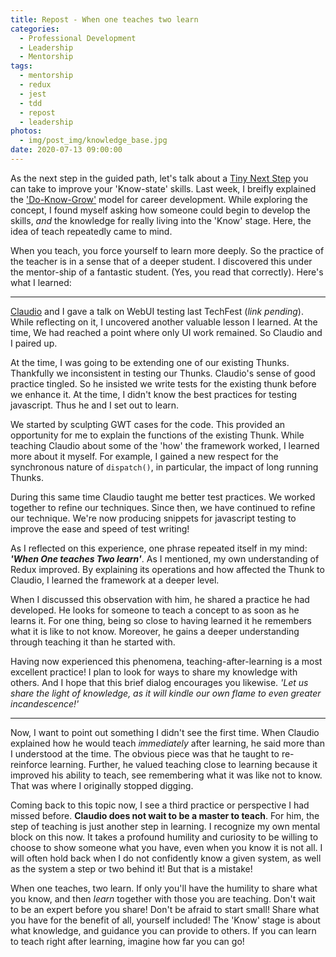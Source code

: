```yaml
---
title: Repost - When one teaches two learn
categories:
  - Professional Development
  - Leadership
  - Mentorship
tags:
  - mentorship
  - redux
  - jest
  - tdd
  - repost
  - leadership
photos:
  - img/post_img/knowledge_base.jpg
date: 2020-07-13 09:00:00
---
```

As the next step in the guided path, let's talk about a [Tiny Next Step](/blog/repost-tiny-next-steps/) you can take to improve your 'Know-state' skills. Last week, I breifly explained the ['Do-Know-Grow'](/blog/repost-career-know-stage/) model for career development. While exploring the concept, I found myself asking how someone could begin to develop the skills, _and_ the knowledge for really living into the 'Know' stage. Here, the idea of teach repeatedly came to mind. 

When you teach, you force yourself to learn more deeply. So the practice of the teacher is in a sense that of a deeper student. I discovered this under the mentor-ship of a fantastic student. (Yes, you read that correctly). Here's what I learned:

___

[Claudio](https://lassala.net/) and I gave a talk on WebUI testing last TechFest (_link pending_). While reflecting on it, I uncovered another valuable lesson I learned.
At the time, We had reached a point where only UI work remained.  So Claudio and I paired up.

At the time, I was going to be extending one of our existing Thunks. Thankfully we inconsistent in testing our Thunks. Claudio's sense of good practice tingled. So he insisted we write tests for the existing thunk before we enhance it. At the time, I didn't know the best practices for testing javascript. Thus he and I set out to learn.

We started by sculpting GWT cases for the code. This provided an opportunity for me to explain the functions of the existing Thunk. While teaching Claudio about some of the 'how' the framework worked, I learned more about it myself. For example, I gained a new respect for the synchronous nature of `dispatch()`, in particular, the impact of long running Thunks.

During this same time Claudio taught me better test practices. We worked together to refine our techniques. Since then, we have continued to refine our technique. We're now producing snippets for javascript testing to improve the ease and speed of test writing!

As I reflected on this experience, one phrase repeated itself in my mind: *__'When One teaches Two learn'__*. As I mentioned, my own understanding of Redux improved. By explaining its operations and how affected the Thunk to Claudio, I learned the framework at a deeper level.

When I discussed this observation with him, he shared a practice he had developed. He looks for someone to teach a concept to as soon as he learns it. For one thing, being so close to having learned it he remembers what it is like to not know. Moreover, he gains a deeper understanding through teaching it than he started with. 

Having now experienced this phenomena, teaching-after-learning is a most excellent practice! I plan to look for ways to share my knowledge with others. And I hope that this brief dialog encourages you likewise. _'Let us share the light of knowledge, as it will kindle our own flame to even greater incandescence!'_

___

Now, I want to point out something I didn't see the first time. When Claudio explained how he would teach _immediately_ after learning, he said more than I understood at the time. The obvious piece was that he taught to re-reinforce learning. Further, he valued teaching close to learning because it improved his ability to teach, see remembering what it was like not to know. That was where I originally stopped digging.

Coming back to this topic now, I see a third practice or perspective I had missed before. __Claudio does not wait to be a master to teach__. For him, the step of teaching is just another step in learning. I recognize my own mental block on this now. It takes a profound humility and curiosity to be willing to choose to show someone what you have, even when you know it is not all. I will often hold back when I do not confidently know a given system, as well as the system a step or two behind it! But that is a mistake!

When one teaches, two learn. If only you'll have the humility to share what you know, and then _learn_ together with those you are teaching. Don't wait to be an expert before you share! Don't be afraid to start small! Share what you have for the benefit of all, yourself included! The 'Know' stage is about what knowledge, and guidance you can provide to others. If you can learn to teach right after learning, imagine how far you can go!
